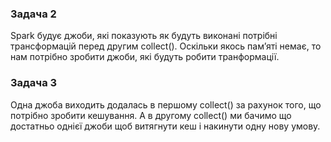 ### Задача 2

Spark будує джоби, які показують як будуть виконані потрібні трансформацій перед другим collect(). Оскільки якось памʼяті немає, то нам потрібно зробити джоби, які будуть робити транформації.

### Задача 3

Одна джоба виходить додалась в першому collect() за рахунок того, що потрібно зробити кешування. А в другому collect() ми бачимо що достатньо однієї джоби щоб витягнути кеш і накинути одну нову умову.


